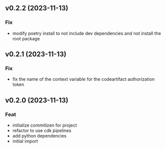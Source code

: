 ## v0.2.2 (2023-11-13)

### Fix

- modify poetry install to not include dev dependencies and not install the root package

## v0.2.1 (2023-11-13)

### Fix

- fix the name of the context variable for the codeartifact authorization token

## v0.2.0 (2023-11-13)

### Feat

- initialize commitizen for project
- refactor to use cdk pipelines
- add python dependencies
- initial import

